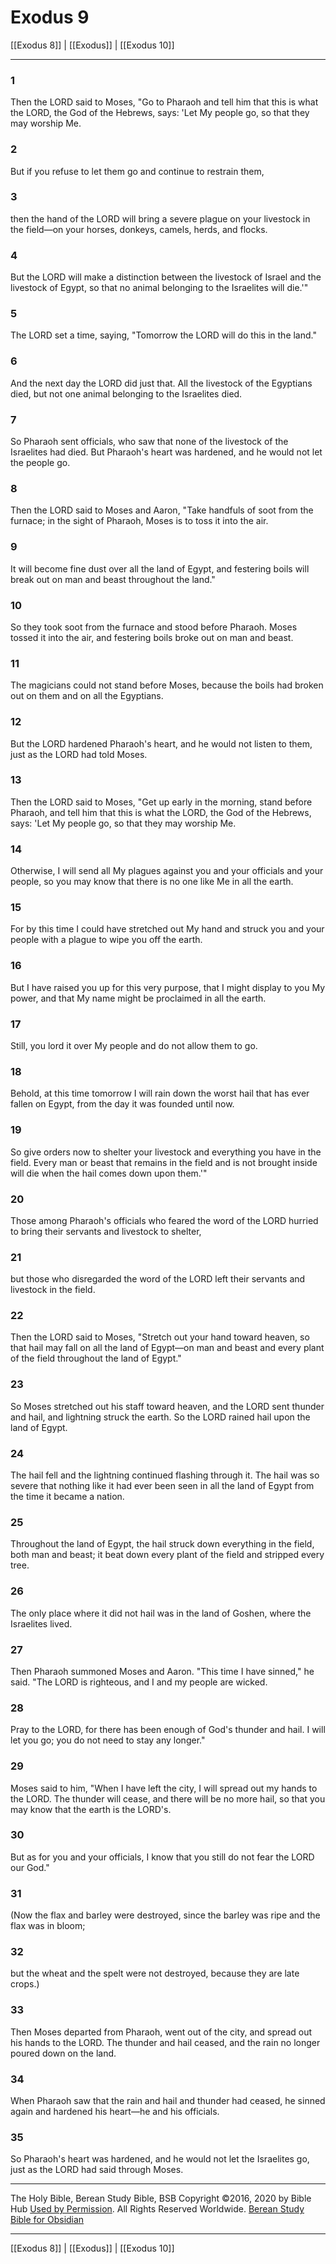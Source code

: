 # Exodus 9

[[Exodus 8]] | [[Exodus]] | [[Exodus 10]]

---

### 1
Then the LORD said to Moses, "Go to Pharaoh and tell him that this is what the LORD, the God of the Hebrews, says: 'Let My people go, so that they may worship Me.

### 2
But if you refuse to let them go and continue to restrain them,

### 3
then the hand of the LORD will bring a severe plague on your livestock in the field—on your horses, donkeys, camels, herds, and flocks.

### 4
But the LORD will make a distinction between the livestock of Israel and the livestock of Egypt, so that no animal belonging to the Israelites will die.'"

### 5
The LORD set a time, saying, "Tomorrow the LORD will do this in the land."

### 6
And the next day the LORD did just that. All the livestock of the Egyptians died, but not one animal belonging to the Israelites died.

### 7
So Pharaoh sent officials, who saw that none of the livestock of the Israelites had died. But Pharaoh's heart was hardened, and he would not let the people go.

### 8
Then the LORD said to Moses and Aaron, "Take handfuls of soot from the furnace; in the sight of Pharaoh, Moses is to toss it into the air.

### 9
It will become fine dust over all the land of Egypt, and festering boils will break out on man and beast throughout the land."

### 10
So they took soot from the furnace and stood before Pharaoh. Moses tossed it into the air, and festering boils broke out on man and beast.

### 11
The magicians could not stand before Moses, because the boils had broken out on them and on all the Egyptians.

### 12
But the LORD hardened Pharaoh's heart, and he would not listen to them, just as the LORD had told Moses.

### 13
Then the LORD said to Moses, "Get up early in the morning, stand before Pharaoh, and tell him that this is what the LORD, the God of the Hebrews, says: 'Let My people go, so that they may worship Me.

### 14
Otherwise, I will send all My plagues against you and your officials and your people, so you may know that there is no one like Me in all the earth.

### 15
For by this time I could have stretched out My hand and struck you and your people with a plague to wipe you off the earth.

### 16
But I have raised you up for this very purpose, that I might display to you My power, and that My name might be proclaimed in all the earth.

### 17
Still, you lord it over My people and do not allow them to go.

### 18
Behold, at this time tomorrow I will rain down the worst hail that has ever fallen on Egypt, from the day it was founded until now.

### 19
So give orders now to shelter your livestock and everything you have in the field. Every man or beast that remains in the field and is not brought inside will die when the hail comes down upon them.'"

### 20
Those among Pharaoh's officials who feared the word of the LORD hurried to bring their servants and livestock to shelter,

### 21
but those who disregarded the word of the LORD left their servants and livestock in the field.

### 22
Then the LORD said to Moses, "Stretch out your hand toward heaven, so that hail may fall on all the land of Egypt—on man and beast and every plant of the field throughout the land of Egypt."

### 23
So Moses stretched out his staff toward heaven, and the LORD sent thunder and hail, and lightning struck the earth. So the LORD rained hail upon the land of Egypt.

### 24
The hail fell and the lightning continued flashing through it. The hail was so severe that nothing like it had ever been seen in all the land of Egypt from the time it became a nation.

### 25
Throughout the land of Egypt, the hail struck down everything in the field, both man and beast; it beat down every plant of the field and stripped every tree.

### 26
The only place where it did not hail was in the land of Goshen, where the Israelites lived.

### 27
Then Pharaoh summoned Moses and Aaron. "This time I have sinned," he said. "The LORD is righteous, and I and my people are wicked.

### 28
Pray to the LORD, for there has been enough of God's thunder and hail. I will let you go; you do not need to stay any longer."

### 29
Moses said to him, "When I have left the city, I will spread out my hands to the LORD. The thunder will cease, and there will be no more hail, so that you may know that the earth is the LORD's.

### 30
But as for you and your officials, I know that you still do not fear the LORD our God."

### 31
(Now the flax and barley were destroyed, since the barley was ripe and the flax was in bloom;

### 32
but the wheat and the spelt were not destroyed, because they are late crops.)

### 33
Then Moses departed from Pharaoh, went out of the city, and spread out his hands to the LORD. The thunder and hail ceased, and the rain no longer poured down on the land.

### 34
When Pharaoh saw that the rain and hail and thunder had ceased, he sinned again and hardened his heart—he and his officials.

### 35
So Pharaoh's heart was hardened, and he would not let the Israelites go, just as the LORD had said through Moses.

---

The Holy Bible, Berean Study Bible, BSB
Copyright ©2016, 2020 by Bible Hub
[Used by Permission](https://berean.bible/terms.htm). All Rights Reserved Worldwide.
[Berean Study Bible for Obsidian](https://github.com/gapmiss/berean-study-bible-for-obsidian)

---

[[Exodus 8]] | [[Exodus]] | [[Exodus 10]]

